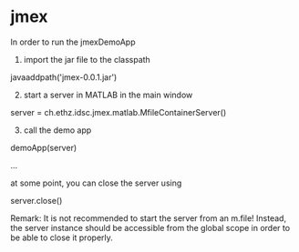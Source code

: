 # jmex

In order to run the jmexDemoApp


1) import the jar file to the classpath

javaaddpath('jmex-0.0.1.jar')

2) start a server in MATLAB in the main window

server = ch.ethz.idsc.jmex.matlab.MfileContainerServer()

3) call the demo app

demoApp(server)



...

at some point, you can close the server using

server.close()



Remark:
It is not recommended to start the server from an m.file!
Instead, the server instance should be accessible from
the global scope in order to be able to close it properly.

